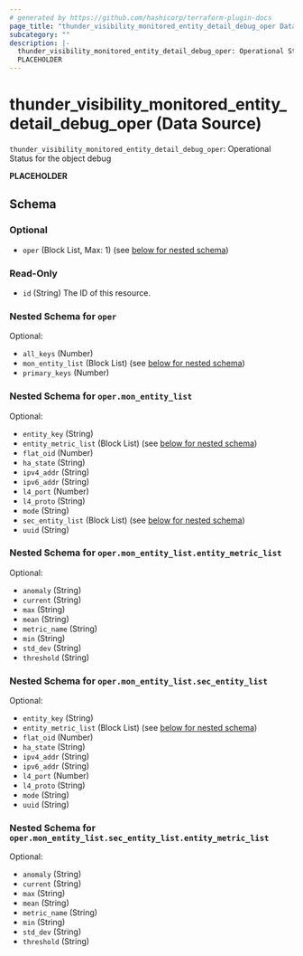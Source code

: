 ```yaml
---
# generated by https://github.com/hashicorp/terraform-plugin-docs
page_title: "thunder_visibility_monitored_entity_detail_debug_oper Data Source - terraform-provider-thunder"
subcategory: ""
description: |-
  thunder_visibility_monitored_entity_detail_debug_oper: Operational Status for the object debug
  PLACEHOLDER
---
```


# thunder_visibility_monitored_entity_detail_debug_oper (Data Source)

`thunder_visibility_monitored_entity_detail_debug_oper`: Operational Status for the object debug

__PLACEHOLDER__



<!-- schema generated by tfplugindocs -->
## Schema

### Optional

- `oper` (Block List, Max: 1) (see [below for nested schema](#nestedblock--oper))

### Read-Only

- `id` (String) The ID of this resource.

<a id="nestedblock--oper"></a>
### Nested Schema for `oper`

Optional:

- `all_keys` (Number)
- `mon_entity_list` (Block List) (see [below for nested schema](#nestedblock--oper--mon_entity_list))
- `primary_keys` (Number)

<a id="nestedblock--oper--mon_entity_list"></a>
### Nested Schema for `oper.mon_entity_list`

Optional:

- `entity_key` (String)
- `entity_metric_list` (Block List) (see [below for nested schema](#nestedblock--oper--mon_entity_list--entity_metric_list))
- `flat_oid` (Number)
- `ha_state` (String)
- `ipv4_addr` (String)
- `ipv6_addr` (String)
- `l4_port` (Number)
- `l4_proto` (String)
- `mode` (String)
- `sec_entity_list` (Block List) (see [below for nested schema](#nestedblock--oper--mon_entity_list--sec_entity_list))
- `uuid` (String)

<a id="nestedblock--oper--mon_entity_list--entity_metric_list"></a>
### Nested Schema for `oper.mon_entity_list.entity_metric_list`

Optional:

- `anomaly` (String)
- `current` (String)
- `max` (String)
- `mean` (String)
- `metric_name` (String)
- `min` (String)
- `std_dev` (String)
- `threshold` (String)


<a id="nestedblock--oper--mon_entity_list--sec_entity_list"></a>
### Nested Schema for `oper.mon_entity_list.sec_entity_list`

Optional:

- `entity_key` (String)
- `entity_metric_list` (Block List) (see [below for nested schema](#nestedblock--oper--mon_entity_list--sec_entity_list--entity_metric_list))
- `flat_oid` (Number)
- `ha_state` (String)
- `ipv4_addr` (String)
- `ipv6_addr` (String)
- `l4_port` (Number)
- `l4_proto` (String)
- `mode` (String)
- `uuid` (String)

<a id="nestedblock--oper--mon_entity_list--sec_entity_list--entity_metric_list"></a>
### Nested Schema for `oper.mon_entity_list.sec_entity_list.entity_metric_list`

Optional:

- `anomaly` (String)
- `current` (String)
- `max` (String)
- `mean` (String)
- `metric_name` (String)
- `min` (String)
- `std_dev` (String)
- `threshold` (String)


